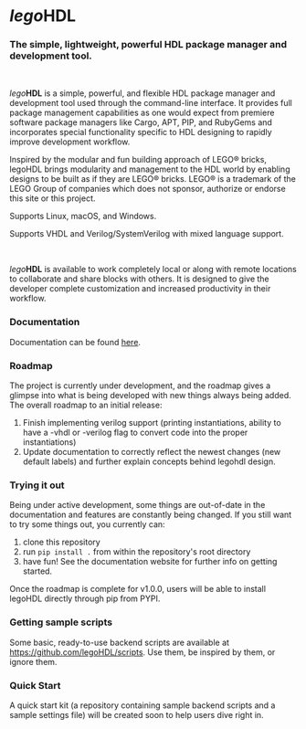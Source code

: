 # _lego_**HDL**
### The simple, lightweight, powerful HDL package manager and development tool.
  
<br />  

_lego_**HDL** is a simple, powerful, and flexible HDL package manager and development tool used through the command-line interface. It provides full package management capabilities as one would expect from premiere software package managers like Cargo, APT, PIP, and RubyGems and incorporates special functionality specific to HDL designing to rapidly improve development workflow.

Inspired by the modular and fun building approach of LEGO® bricks, legoHDL brings modularity and management to the HDL world by enabling designs to be built as if they are LEGO® bricks. LEGO® is a trademark of the LEGO Group of companies which does not sponsor, authorize or endorse this site or this project.

Supports Linux, macOS, and Windows.

Supports VHDL and Verilog/SystemVerilog with mixed language support.

<br />

_lego_**HDL** is available to work completely local or along with remote locations to collaborate and share blocks with others. It is designed to give the developer complete customization and increased productivity in their workflow.
<br /> 

### __Documentation__

Documentation can be found [here](https://hdl.notion.site/legoHDL-f798525eee2f4378bcf5e970ae6373cf). 


### __Roadmap__
The project is currently under development, and the roadmap gives a glimpse into what is being developed with new things always being added. The overall roadmap to an initial release:

1. Finish implementing verilog support (printing instantiations, ability to have a -vhdl or -verilog flag to convert code into the proper instantiations)
2. Update documentation to correctly reflect the newest changes (new default labels) and further explain concepts behind legohdl design.

### __Trying it out__
Being under active development, some things are out-of-date in the documentation and features are constantly being changed. If you still want to try some things out, you currently can:
1. clone this repository
2. run `pip install .` from within the repository's root directory
3. have fun! See the documentation website for further info on getting started.

Once the roadmap is complete for v1.0.0, users will be able to install legoHDL directly through pip from PYPI.

### __Getting sample scripts__
Some basic, ready-to-use backend scripts are available at https://github.com/legoHDL/scripts. Use them, be inspired by them, or ignore them.

### __Quick Start__
A quick start kit (a repository containing sample backend scripts and a sample settings file) will be created soon to help users dive right in.
